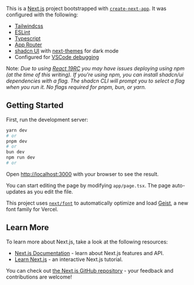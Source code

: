 

This is a [Next.js](https://nextjs.org) project bootstrapped with [`create-next-app`](https://nextjs.org/docs/app/api-reference/cli/create-next-app). It was configured with the following:

- [Tailwindcss](https://tailwindcss.com/docs/installation)
- [ESLint](https://eslint.org/)
- [Typescript](https://www.typescriptlang.org/)
- [App Router](https://nextjs.org/docs/app)
- [shadcn UI](https://ui.shadcn.com/docs) with  [next-themes](https://ui.shadcn.com/docs/dark-mode/next) for dark mode 
- Configured for [VSCode debugging](https://nextjs.org/docs/app/building-your-application/configuring/debugging)

Note: *Due to using [React 19RC](https://ui.shadcn.com/docs/react-19) you may have issues deploying using npm (at the time of this writing). If you're using npm, you can install shadcn/ui dependencies with a flag. The shadcn CLI will prompt you to select a flag when you run it. No flags required for pnpm, bun, or yarn.*

## Getting Started

First, run the development server:

```bash
yarn dev
# or
pnpm dev
# or
bun dev
npm run dev
# or
```

Open [http://localhost:3000](http://localhost:3000) with your browser to see the result.

You can start editing the page by modifying `app/page.tsx`. The page auto-updates as you edit the file.

This project uses [`next/font`](https://nextjs.org/docs/app/building-your-application/optimizing/fonts) to automatically optimize and load [Geist](https://vercel.com/font), a new font family for Vercel.

## Learn More

To learn more about Next.js, take a look at the following resources:

- [Next.js Documentation](https://nextjs.org/docs) - learn about Next.js features and API.
- [Learn Next.js](https://nextjs.org/learn) - an interactive Next.js tutorial.

You can check out [the Next.js GitHub repository](https://github.com/vercel/next.js) - your feedback and contributions are welcome!


